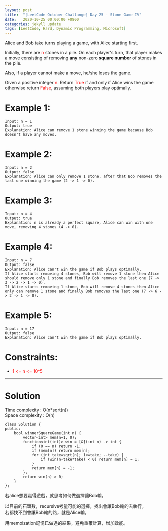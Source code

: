 ```yaml
---
layout: post
title:  "[LeetCode October Challange] Day 25 - Stone Game IV"
date:   2020-10-25 00:00:00 +0800
categories: jekyll update
tags: [LeetCode, Hard, Dynamic Programming, Microsoft]
---
```

Alice and Bob take turns playing a game, with Alice starting first.  

Initially, there are <font color="red">n</font> stones in a pile.  On each player's turn, that player makes a move consisting of removing **any** non-zero **square number** of stones in the pile.  

Also, if a player cannot make a move, he/she loses the game.  

Given a positive integer <font color="red">n</font>. Return <font color="red">True</font> if and only if Alice wins the game otherwise return <font color="red">False</font>, assuming both players play optimally.

# Example 1:  
	Input: n = 1
	Output: true
	Explanation: Alice can remove 1 stone winning the game because Bob doesn't have any moves.

# Example 2: 
	Input: n = 2
	Output: false
	Explanation: Alice can only remove 1 stone, after that Bob removes the last one winning the game (2 -> 1 -> 0).

# Example 3:  
	Input: n = 4
	Output: true
	Explanation: n is already a perfect square, Alice can win with one move, removing 4 stones (4 -> 0).

# Example 4:  
	Input: n = 7
	Output: false
	Explanation: Alice can't win the game if Bob plays optimally.
	If Alice starts removing 4 stones, Bob will remove 1 stone then Alice should remove only 1 stone and finally Bob removes the last one (7 -> 3 -> 2 -> 1 -> 0). 
	If Alice starts removing 1 stone, Bob will remove 4 stones then Alice only can remove 1 stone and finally Bob removes the last one (7 -> 6 -> 2 -> 1 -> 0).

# Example 5:  
	Input: n = 17
	Output: false
	Explanation: Alice can't win the game if Bob plays optimally.

# Constraints:  
- <font color="red">1 <= n <= 10^5</font>

______________________  

# Solution  

Time complexity : O(n\*sqrt(n))  
Space complexity : O(n)  

	class Solution {
	public:
	    bool winnerSquareGame(int n) {
	        vector<int> mem(n+1, 0);
	        function<int(int)> win = [&](int n) -> int {
	            if (0 == n) return -1;
	            if (mem[n]) return mem[n];
	            for (int take=sqrt(n); 1<=take; --take) {
	                if (win(n-take*take) < 0) return mem[n] = 1;
	            }
	            return mem[n] = -1;
	        };
	        return win(n) > 0;
	    }
	};

若alice想要贏得遊戲，就思考如何做選擇讓Bob輸。  

以目前的石頭數，recursive考量可能的選擇，找出會讓Bob輸的去執行。  
若都找不到會讓Bob輸的路，就是Alice輸。  

用memoization記憶已做過的結果，避免重覆計算，增加效能。  